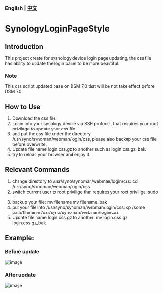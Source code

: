 ### English | [中文](https://github.com/RockTraveler/SynologyLoginPageStyle/blob/main/README_ZH.md)

# SynologyLoginPageStyle

## Introduction

This project create for sysnology device login page updating, the css file has ability to update the login panel to be more beautiful.

### Note
This css script updated base on DSM 7.0 that will be not take effect before DSM 7.0

## How to Use

1. Download the css file.
2. Login into your sysology device via SSH protocol, that requires your root privilage to update your css file.
3. and put the css file under the directory: /usr/syno/synoman/webman/login/css, please also backup your css file before overwrite.
4. Update file name login.css.gz to another such as login.css.gz_bak.
5. try to reload your browser and enjoy it.


## Relevant Commands 

1. change directory to /usr/syno/synoman/webman/login/css:  cd /usr/syno/synoman/webman/login/css
2. switch current user to root privilige that requires your root privilige: sudo -i
3. backup your file: mv filename mv filename_bak
4. put your file into /usr/syno/synoman/webman/login/css: cp /some path/filename /usr/syno/synoman/webman/login/css
5. Update file name login.css.gz to another: mv login.css.gz login.css.gz_bak



## Example:

### Before update
![image](https://github.com/RockTraveler/SynologyLoginPageStyle/blob/main/example/before.png)

### After update

![image](https://github.com/RockTraveler/SynologyLoginPageStyle/blob/main/example/after.png)
